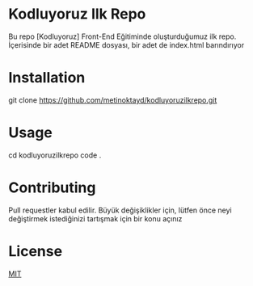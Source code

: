 # Kodluyoruz Ilk Repo

Bu repo [Kodluyoruz] Front-End Eğitiminde oluşturduğumuz ilk repo. İçerisinde bir adet README dosyası, bir adet de index.html barındırıyor

# Installation

git clone https://github.com/metinoktayd/kodluyoruzilkrepo.git

# Usage

cd kodluyoruzilkrepo code .

# Contributing

Pull requestler kabul edilir. Büyük değişiklikler için, lütfen önce neyi değiştirmek istediğinizi tartışmak için bir konu açınız

# License

[MIT]()